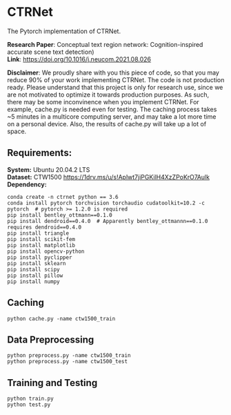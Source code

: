 # CTRNet

The Pytorch implementation of CTRNet.<br />

**Research Paper**: Conceptual text region network: Cognition-inspired accurate scene text detection)<br />
**Link**: https://doi.org/10.1016/j.neucom.2021.08.026<br />

**Disclaimer**: We proudly share with you this piece of code, so that you may reduce 90% of your work implementing CTRNet. The code is not production ready. Please understand that this project is only for research use, since we are not motivated to optimize it towards production purposes. As such, there may be some inconvinence when you implement CTRNet. For example, cache.py is needed even for testing. The caching process takes ~5 minutes in a multicore computing server, and may take a lot more time on a personal device. Also, the results of cache.py will take up a lot of space.

## Requirements:
**System:** Ubuntu 20.04.2 LTS<br />
**Dataset:** CTW1500 https://1drv.ms/u/s!Aplwt7jiPGKilH4XzZPoKrO7Aulk<br />
**Dependency:**
```
conda create -n ctrnet python == 3.6
conda install pytorch torchvision torchaudio cudatoolkit=10.2 -c pytorch  # pytorch >= 1.2.0 is required
pip install bentley_ottmann==0.1.0
pip install dendroid==0.4.0  # Apparently bentley_ottmannn==0.1.0 requires dendroid==0.4.0
pip install triangle
pip install scikit-fem
pip install matplotlib
pip install opencv-python
pip install pyclipper
pip install sklearn
pip install scipy
pip install pillow
pip install numpy
```

## Caching
```
python cache.py -name ctw1500_train
```

## Data Preprocessing
```
python preprocess.py -name ctw1500_train
python preprocess.py -name ctw1500_test
```

## Training and Testing
```
python train.py
python test.py
```
